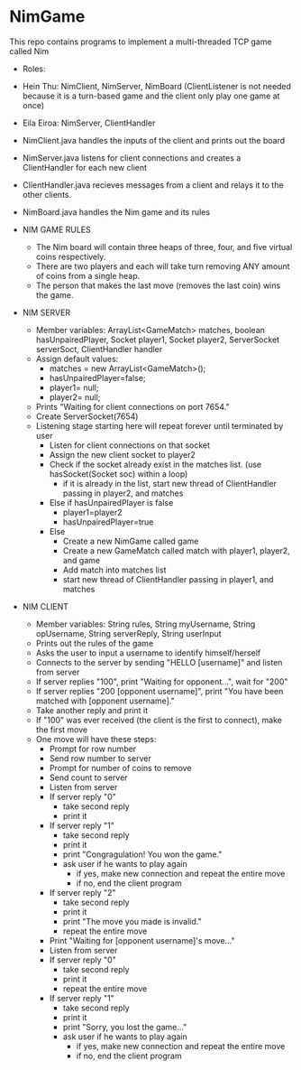 # NimGame
This repo contains programs to implement a multi-threaded TCP game called Nim 


* Roles:
 * Hein Thu: NimClient, NimServer, NimBoard (ClientListener is not needed because it is a turn-based game and the client only play one game at once)
 * Eila Eiroa: NimServer, ClientHandler
* NimClient.java handles the inputs of the client and prints out the board
* NimServer.java listens for client connections and creates a ClientHandler for each new client
* ClientHandler.java recieves messages from a client and relays it to the other clients.
* NimBoard.java handles the Nim game and its rules


* NIM GAME RULES
  * The Nim board will contain three heaps of three, four, and five virtual coins respectively.
  * There are two players and each will take turn removing ANY amount of coins from a single heap.
  * The person that makes the last move (removes the last coin) wins the game.

* NIM SERVER
  * Member variables: ArrayList\<GameMatch> matches, boolean hasUnpairedPlayer, Socket player1, Socket player2, ServerSocket serverSoct, ClientHandler handler
  * Assign default values:
    * matches = new ArrayList\<GameMatch>();
    * hasUnpairedPlayer=false;
    * player1= null;
    * player2= null;
  * Prints "Waiting for client connections on port 7654."
  * Create ServerSocket(7654)
  * Listening stage starting here will repeat forever until terminated by user
    * Listen for client connections on that socket
    * Assign the new client socket to player2
    * Check if the socket already exist in the matches list. (use hasSocket(Socket soc) within a loop)
      * if it is already in the list, start new thread of ClientHandler passing in player2, and matches
    * Else if hasUnpairedPlayer is false
      * player1=player2
      * hasUnpairedPlayer=true
    * Else
      * Create a new NimGame called game
      * Create a new GameMatch called match with player1, player2, and game
      * Add match into matches list
      * start new thread of ClientHandler passing in player1, and matches
    

* NIM CLIENT
  * Member variables: String rules, String myUsername, String opUsername, String serverReply, String userInput
  * Prints out the rules of the game
  * Asks the user to input a username to identify himself/herself
  * Connects to the server by sending "HELLO [username]" and listen from server
  * If server replies "100", print "Waiting for opponent...", wait for "200"
  * If server replies "200 [opponent username]", print "You have been matched with [opponent username]."
  * Take another reply and print it
  * If "100" was ever received (the client is the first to connect), make the first move
  * One move will have these steps:
    * Prompt for row number
    * Send row number to server
    * Prompt for number of coins to remove
    * Send count to server
    * Listen from server
    * If server reply "0"
      * take second reply
      * print it
    * If server reply "1"
      * take second reply
      * print it
      * print "Congragulation! You won the game."
      * ask user if he wants to play again
        * if yes, make new connection and repeat the entire move
        * if no, end the client program
    * If server reply "2"
      * take second reply
      * print it
      * print "The move you made is invalid."
      * repeat the entire move
    * Print "Waiting for [opponent username]'s move..."
    * Listen from server
    * If server reply "0"
      * take second reply
      * print it
      * repeat the entire move
    * If server reply "1"
      * take second reply
      * print it
      * print "Sorry, you lost the game..."
      * ask user if he wants to play again
        * if yes, make new connection and repeat the entire move
        * if no, end the client program

